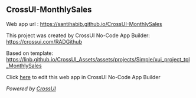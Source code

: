 ## CrossUI-MonthlySales
Web app url : https://santihabib.github.io/CrossUI-MonthlySales

This project was created by CrossUI No-Code App Builder: https://crossui.com/RADGithub

Based on template: https://linb.github.io/CrossUI_Assets/assets/projects/Simple/xui_project_tpl_MonthlySales

Click [here](https://crossui.com/RADGithub/#!from=github&owner=santihabib&repo=CrossUI-MonthlySales) to edit this web app in CrossUI No-Code App Builder

<i>Powered by [CrossUI](https://crossui.com)</i>
